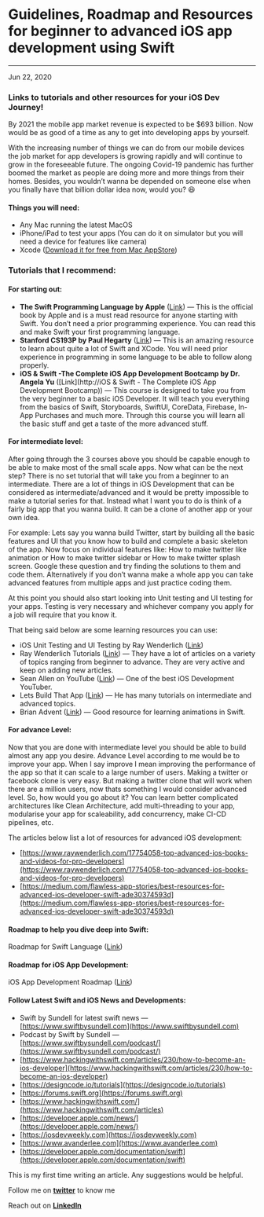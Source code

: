 # Guidelines, Roadmap and Resources for beginner to advanced iOS app development using Swift
-----
Jun 22, 2020


### Links to tutorials and other resources for your iOS Dev Journey!

By 2021 the mobile app market revenue is expected to be $693 billion. Now would be as good of a time as any to get into developing apps by yourself.

With the increasing number of things we can do from our mobile devices the job market for app developers is growing rapidly and will continue to grow in the foreseeable future. The ongoing Covid-19 pandemic has further boomed the market as people are doing more and more things from their homes. Besides, you wouldn’t wanna be depended on someone else when you finally have that billion dollar idea now, would you? 😆

#### Things you will need:

*   Any Mac running the latest MacOS
*   iPhone/iPad to test your apps (You can do it on simulator but you will need a device for features like camera)
*   Xcode ([Download it for free from Mac AppStore](https://apps.apple.com/in/app/xcode/id497799835?mt=12))

### Tutorials that I recommend:

#### For starting out:

*   **The Swift Programming Language by Apple** ([Link](https://docs.swift.org/swift-book/)) — This is the official book by Apple and is a must read resource for anyone starting with Swift. You don’t need a prior programming experience. You can read this and make Swift your first programming language.
*   **Stanford CS193P by Paul Hegarty** ([Link](https://youtube.com/playlist?list=PLpGHT1n4-mAsxuRxVPv7kj4-dQYoC3VVu)) — This is an amazing resource to learn about quite a lot of Swift and XCode. You will need prior experience in programming in some language to be able to follow along properly.
*   **iOS & Swift -The Complete iOS App Development Bootcamp by Dr. Angela Yu** ([Link](http://iOS & Swift - The Complete iOS App Development Bootcamp)) — This course is designed to take you from the very beginner to a basic iOS Developer. It will teach you everything from the basics of Swift, Storyboards, SwiftUI, CoreData, Firebase, In-App Purchases and much more. Through this course you will learn all the basic stuff and get a taste of the more advanced stuff.

#### For intermediate level:

After going through the 3 courses above you should be capable enough to be able to make most of the small scale apps. Now what can be the next step? There is no set tutorial that will take you from a beginner to an intermediate. There are a lot of things in iOS Development that can be considered as intermediate/advanced and it would be pretty impossible to make a tutorial series for that. Instead what I want you to do is think of a fairly big app that you wanna build. It can be a clone of another app or your own idea.

For example: Lets say you wanna build Twitter, start by building all the basic features and UI that you know how to build and complete a basic skeleton of the app. Now focus on individual features like: How to make twitter like animation or How to make twitter sidebar or How to make twitter splash screen. Google these question and try finding the solutions to them and code them. Alternatively if you don’t wanna make a whole app you can take advanced features from multiple apps and just practice coding them.

At this point you should also start looking into Unit testing and UI testing for your apps. Testing is very necessary and whichever company you apply for a job will require that you know it.

That being said below are some learning resources you can use:

*   iOS Unit Testing and UI Testing by Ray Wenderlich ([Link](https://www.raywenderlich.com/21020457-ios-unit-testing-and-ui-testing-tutorial))
*   Ray Wenderlich Tutorials ([Link](https://www.raywenderlich.com/ios/articles)) — They have a lot of articles on a variety of topics ranging from beginner to advance. They are very active and keep on adding new articles.
*   Sean Allen on YouTube ([Link](https://www.youtube.com/c/SeanAllen/videos)) — One of the best iOS Development YouTuber.
*   Lets Build That App ([Link](https://www.youtube.com/c/LetsBuildThatApp/videos)) — He has many tutorials on intermediate and advanced topics.
*   Brian Advent ([Link](https://www.youtube.com/c/BrianAdvent/videos)) — Good resource for learning animations in Swift.

#### For advance Level:

Now that you are done with intermediate level you should be able to build almost any app you desire. Advance Level according to me would be to improve your app. When I say improve I mean improving the performance of the app so that it can scale to a large number of users. Making a twitter or facebook clone is very easy. But making a twitter clone that will work when there are a million users, now thats something I would consider advanced level. So, how would you go about it? You can learn better complicated architectures like Clean Architecture, add multi-threading to your app, modularise your app for scaleability, add concurrency, make CI-CD pipelines, etc.

The articles below list a lot of resources for advanced iOS development:

*   [https://www.raywenderlich.com/17754058-top-advanced-ios-books-and-videos-for-pro-developers](https://www.raywenderlich.com/17754058-top-advanced-ios-books-and-videos-for-pro-developers)
*   [https://medium.com/flawless-app-stories/best-resources-for-advanced-ios-developer-swift-ade30374593d](https://medium.com/flawless-app-stories/best-resources-for-advanced-ios-developer-swift-ade30374593d)

#### Roadmap to help you dive deep into Swift:

Roadmap for Swift Language ([Link](https://awesomeopensource.com/project/godrm/mobile-developer-roadmap))

#### Roadmap for iOS App Development:

iOS App Development Roadmap ([Link](https://awesomeopensource.com/project/godrm/mobile-developer-roadmap))

#### Follow Latest Swift and iOS News and Developments:

*   Swift by Sundell for latest swift news — [https://www.swiftbysundell.com](https://www.swiftbysundell.com)
*   Podcast by Swift by Sundell — [https://www.swiftbysundell.com/podcast/](https://www.swiftbysundell.com/podcast/)
*   [https://www.hackingwithswift.com/articles/230/how-to-become-an-ios-developer](https://www.hackingwithswift.com/articles/230/how-to-become-an-ios-developer)
*   [https://designcode.io/tutorials](https://designcode.io/tutorials)
*   [https://forums.swift.org](https://forums.swift.org)
*   [https://www.hackingwithswift.com/](https://www.hackingwithswift.com/articles)
*   [https://developer.apple.com/news/](https://developer.apple.com/news/)
*   [https://iosdevweekly.com](https://iosdevweekly.com)
*   [https://www.avanderlee.com](https://www.avanderlee.com)
*   [https://developer.apple.com/documentation/swift](https://developer.apple.com/documentation/swift)

This is my first time writing an article. Any suggestions would be helpful.

Follow me on [**twitter**](https://twitter.com/swapstar) to know me

Reach out on [**LinkedIn**](https://www.linkedin.com/in/chauhanswapnil/)
